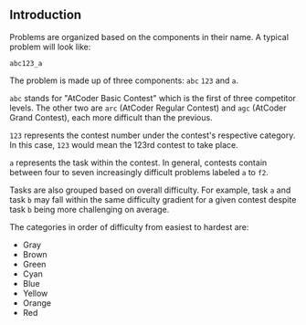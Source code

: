 ## Introduction

Problems are organized based on the components in their name. A typical problem will look like:

`abc123_a`

The problem is made up of three components: `abc` `123` and `a`.

`abc` stands for "AtCoder Basic Contest" which is the first of three competitor levels. The other two are `arc` (AtCoder Regular Contest) and `agc` (AtCoder Grand Contest), each more difficult than the previous.

`123` represents the contest number under the contest's respective category. In this case, `123` would mean the 123rd contest to take place.

`a` represents the task within the contest. In general, contests contain between four to seven increasingly difficult problems labeled `a` to `f2`.

Tasks are also grouped based on overall difficulty. For example, task `a` and task `b` may fall within the same difficulty gradient for a given contest despite task `b` being more challenging on average.

The categories in order of difficulty from easiest to hardest are:

* Gray
* Brown
* Green
* Cyan
* Blue
* Yellow
* Orange
* Red
